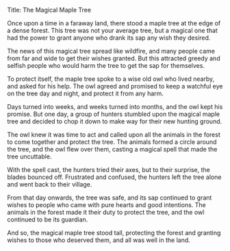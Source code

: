 Title: The Magical Maple Tree

Once upon a time in a faraway land, there stood a maple tree at the edge of a dense forest. This tree was not your average tree, but a magical one that had the power to grant anyone who drank its sap any wish they desired.

The news of this magical tree spread like wildfire, and many people came from far and wide to get their wishes granted. But this attracted greedy and selfish people who would harm the tree to get the sap for themselves.

To protect itself, the maple tree spoke to a wise old owl who lived nearby, and asked for his help. The owl agreed and promised to keep a watchful eye on the tree day and night, and protect it from any harm.

Days turned into weeks, and weeks turned into months, and the owl kept his promise. But one day, a group of hunters stumbled upon the magical maple tree and decided to chop it down to make way for their new hunting ground.

The owl knew it was time to act and called upon all the animals in the forest to come together and protect the tree. The animals formed a circle around the tree, and the owl flew over them, casting a magical spell that made the tree uncuttable.

With the spell cast, the hunters tried their axes, but to their surprise, the blades bounced off. Frustrated and confused, the hunters left the tree alone and went back to their village.

From that day onwards, the tree was safe, and its sap continued to grant wishes to people who came with pure hearts and good intentions. The animals in the forest made it their duty to protect the tree, and the owl continued to be its guardian.

And so, the magical maple tree stood tall, protecting the forest and granting wishes to those who deserved them, and all was well in the land.